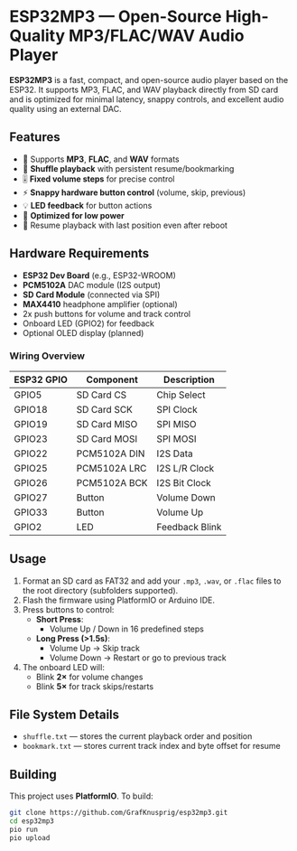 # ESP32MP3 — Open-Source High-Quality MP3/FLAC/WAV Audio Player

**ESP32MP3** is a fast, compact, and open-source audio player based on the ESP32. It supports MP3, FLAC, and WAV playback directly from SD card and is optimized for minimal latency, snappy controls, and excellent audio quality using an external DAC.

## Features

- 🎵 Supports **MP3**, **FLAC**, and **WAV** formats
- 🔁 **Shuffle playback** with persistent resume/bookmarking
- 🎚️ **Fixed volume steps** for precise control
- ⚡ **Snappy hardware button control** (volume, skip, previous)
- 💡 **LED feedback** for button actions
- 🪫 **Optimized for low power**
- 💾 Resume playback with last position even after reboot

## Hardware Requirements

- **ESP32 Dev Board** (e.g., ESP32-WROOM)
- **PCM5102A** DAC module (I2S output)
- **SD Card Module** (connected via SPI)
- **MAX4410** headphone amplifier (optional)
- 2x push buttons for volume and track control
- Onboard LED (GPIO2) for feedback
- Optional OLED display (planned)

### Wiring Overview

| ESP32 GPIO | Component    | Description     |
|------------|--------------|-----------------|
| GPIO5      | SD Card CS   | Chip Select     |
| GPIO18     | SD Card SCK  | SPI Clock       |
| GPIO19     | SD Card MISO | SPI MISO        |
| GPIO23     | SD Card MOSI | SPI MOSI        |
| GPIO22     | PCM5102A DIN | I2S Data        |
| GPIO25     | PCM5102A LRC | I2S L/R Clock   |
| GPIO26     | PCM5102A BCK | I2S Bit Clock   |
| GPIO27     | Button       | Volume Down     |
| GPIO33     | Button       | Volume Up       |
| GPIO2      | LED          | Feedback Blink  |

## Usage

1. Format an SD card as FAT32 and add your `.mp3`, `.wav`, or `.flac` files to the root directory (subfolders supported).
2. Flash the firmware using PlatformIO or Arduino IDE.
3. Press buttons to control:
   - **Short Press**:
     - Volume Up / Down in 16 predefined steps
   - **Long Press (>1.5s)**:
     - Volume Up → Skip track
     - Volume Down → Restart or go to previous track
4. The onboard LED will:
   - Blink **2×** for volume changes
   - Blink **5×** for track skips/restarts

## File System Details

- `shuffle.txt` — stores the current playback order and position
- `bookmark.txt` — stores current track index and byte offset for resume

## Building

This project uses **PlatformIO**. To build:

```bash
git clone https://github.com/GrafKnusprig/esp32mp3.git
cd esp32mp3
pio run
pio upload